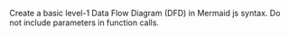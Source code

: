 Create a basic level-1 Data Flow Diagram (DFD) in Mermaid js
syntax. Do not include parameters in function calls.
